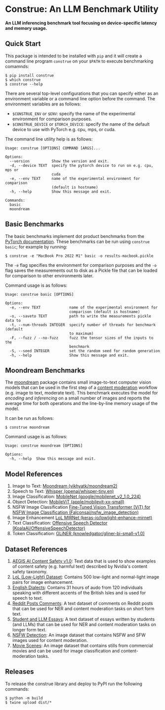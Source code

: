 # Construe: An LLM Benchmark Utility

**An LLM inferencing benchmark tool focusing on device-specific latency and memory usage.**

## Quick Start

This package is intended to be installed with `pip` and it will create a command line program `construe` on your `$PATH` to execute benchmarking comamnds:

```
$ pip install construe
$ which construe
$ construe --help
```

There are several top-level configurations that you can specify either as an environment variable or a command line option before the command. The environment variables are as follows:

- `$CONSTRUE_ENV` or `$ENV`: specify the name of the experimental environment for comparison purposes.
- `$CONSTRUE_DEVICE` or `$TORCH_DEVICE`: specify the name of the default device to use with PyTorch e.g. cpu, mps, or cuda.

The command line utility help is as follows:

```
Usage: construe [OPTIONS] COMMAND [ARGS]...

Options:
  --version          Show the version and exit.
  -d, --device TEXT  specify the pytorch device to run on e.g. cpu, mps or
                     cuda
  -e, --env TEXT     name of the experimental environment for comparison
                     (default is hostname)
  -h, --help         Show this message and exit.

Commands:
  basic
  moondream
```

## Basic Benchmarks

The basic benchmarks implement dot product benchmarks from the [PyTorch documentation](https://pytorch.org/tutorials/recipes/recipes/benchmark.html). These benchmarks can be run using `construe basic`; for example by running:

```
$ construe -e "MacBook Pro 2022 M1" basic -o results-macbook.pickle
```

The `-e` flag specifies the environment for comparison purposes and the `-o` flag saves the measurements out to disk as a Pickle file that can be loaded for comparison to other environments later.

Command usage is as follows:

```
Usage: construe basic [OPTIONS]

Options:
  -e, --env TEXT             name of the experimental environment for
                             comparison (default is hostname)
  -o, --saveto TEXT          path to write the measurements pickle data to
  -t, --num-threads INTEGER  specify number of threads for benchmark (default
                             to maximum)
  -F, --fuzz / --no-fuzz     fuzz the tensor sizes of the inputs to the
                             benchmark
  -S, --seed INTEGER         set the random seed for random generation
  -h, --help                 Show this message and exit.
```

## Moondream Benchmarks

The [moondream](https://huggingface.co/vikhyatk/moondream2) package contains small image-to-text computer vision models that can be used in the first step of a [content moderation](https://www.cloudraft.io/blog/content-moderation-using-llamaindex-and-llm) workflow (e.g. image to text, moderate text). This benchmark executes the model for _encoding_ and _inferencing_ on a small number of images and reports the average time for both operations and the line-by-line memory usage of the model.

It can be run as follows:

```
$ construe moondream
```

Command usage is as follows:

```
Usage: construe moondream [OPTIONS]

Options:
  -h, --help  Show this message and exit.
```

## Model References

1. Image to Text: [Moondream (vikhyatk/moondream2)](https://huggingface.co/vikhyatk/moondream2)
2. Speech to Text: [Whisper (openai/whisper-tiny.en)](https://huggingface.co/docs/transformers/en/model_doc/whisper)
3. Image Classification: [MobileNet (google/mobilenet_v2_1.0_224)](https://huggingface.co/docs/transformers/en/model_doc/mobilenet_v2)
4. Object Detection: [MobileViT (apple/mobilevit-xx-small)](https://huggingface.co/docs/transformers/en/model_doc/mobilevit)
5. NSFW Image Classification [Fine-Tuned Vision Transformer (ViT) for NSFW Image Classification (Falconsai/nsfw_image_detection)](https://huggingface.co/Falconsai/nsfw_image_detection)
6. Image Enhancement [LoL MIRNet (keras-io/lowlight-enhance-mirnet)](https://huggingface.co/keras-io/lowlight-enhance-mirnet)
7. Text Classification: [Offensive Speech Detector (KoalaAI/OffensiveSpeechDetector)](https://huggingface.co/KoalaAI/OffensiveSpeechDetector)
8. Token Classification: [GLiNER (knowledgator/gliner-bi-small-v1.0)](https://huggingface.co/knowledgator/gliner-bi-small-v1.0)

## Dataset References

1. [AEGIS AI Content Safety v1.0](https://huggingface.co/datasets/nvidia/Aegis-AI-Content-Safety-Dataset-1.0): Text data that is used to show examples of content safety (e.g. harmful text) described by Nvidia's content safety taxonomy.
2. [LoL (Low-Light) Dataset](https://paperswithcode.com/dataset/lol): Contains 500 low-light and normal-light image pairs for image enhancement.
3. [English Dialects](https://huggingface.co/datasets/ylacombe/english_dialects): Contains 31 hours of audo from 120 individuals speaking with different accents of the British Isles and is used for speech to text.
4. [Reddit Posts Comments](https://huggingface.co/datasets/ummagumm-a/reddit_posts_comments): A text dataset of comments on Reddit posts that can be used for NER and content moderation tasks on short form text.
5. [Student and LLM Essays](https://huggingface.co/datasets/knarasi1/student_and_llm_essays?row=5): A text dataset of essays written by students (and LLMs) that can be used for NER and content moderation tasks on longer form text.
6. [NSFW Detection](https://huggingface.co/datasets/zanderlewis/nsfw_detection_large): An image dataset that contains NSFW and SFW images used for content moderation.
7. [Movie Scenes](https://huggingface.co/datasets/unography/movie-scenes?row=61): An image dataset that contains stills from commercial movies and can be used for image classification and content-moderation tasks.


## Releases

To release the construe library and deploy to PyPI run the following commands:

```
$ python -m build
$ twine upload dist/*
```